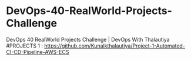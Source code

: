# DevOps-40-RealWorld-Projects-Challenge
DevOps 40 RealWorld Projects Challenge | DevOps With Thalautiya
#PROJECTS 1 : https://github.com/Kunalkthalautiya/Project-1-Automated-CI-CD-Pipeline-AWS-ECS
